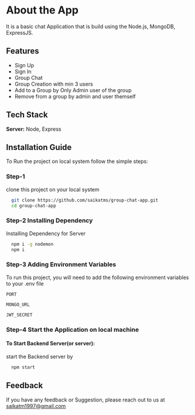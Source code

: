 # About the App

It is a basic chat Application that is build using the Node.js, MongoDB, ExpressJS.

## Features

- Sign Up
- Sign In
- Group Chat
- Group Creation with min 3 users
- Add to a Group by Only Admin user of the group
- Remove from a group by admin and user themself

## Tech Stack

**Server:** Node, Express

## Installation Guide

To Run the project on local system follow the simple steps:

### Step-1

clone this project on your local system

```bash
  git clone https://github.com/saikatms/group-chat-app.git
  cd group-chat-app
```

### Step-2 Installing Dependency

Installing Dependency for Server

```bash
  npm i -g nodemon
  npm i 
```

### Step-3 Adding Environment Variables

To run this project, you will need to add the following environment variables to your .env file

`PORT`

`MONGO_URL`

`JWT_SECRET`

### Step-4 Start the Application on local machine

#### To Start Backend Server(or server):

start the Backend server by

```bash
  npm start
```
## Feedback

If you have any feedback or Suggestion, please reach out to us at saikatm1997@gmail.com